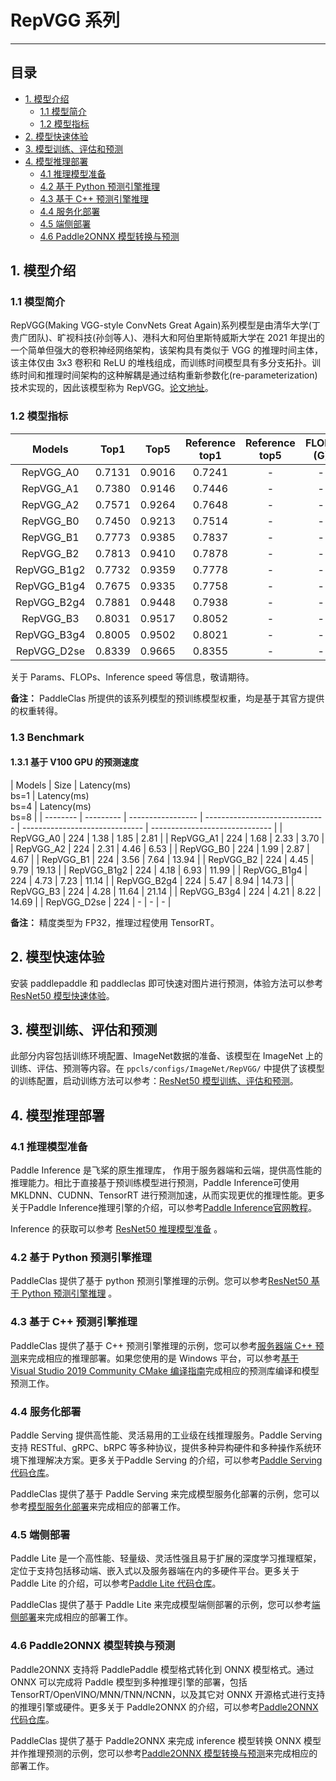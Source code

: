 # RepVGG 系列
-----

## 目录

- [1. 模型介绍](#1)
    - [1.1 模型简介](#1.1)
    - [1.2 模型指标](#1.2)
- [2. 模型快速体验](#2)
- [3. 模型训练、评估和预测](#3)
- [4. 模型推理部署](#4)
  - [4.1 推理模型准备](#4.1)
  - [4.2 基于 Python 预测引擎推理](#4.2)
  - [4.3 基于 C++ 预测引擎推理](#4.3)
  - [4.4 服务化部署](#4.4)
  - [4.5 端侧部署](#4.5)
  - [4.6 Paddle2ONNX 模型转换与预测](#4.6)

<a name='1'></a>

## 1. 模型介绍

<a name='1.1'></a>

### 1.1 模型简介

RepVGG(Making VGG-style ConvNets Great Again)系列模型是由清华大学(丁贵广团队)、旷视科技(孙剑等人)、港科大和阿伯里斯特威斯大学在 2021 年提出的一个简单但强大的卷积神经网络架构，该架构具有类似于 VGG 的推理时间主体，该主体仅由 3x3 卷积和 ReLU 的堆栈组成，而训练时间模型具有多分支拓扑。训练时间和推理时间架构的这种解耦是通过结构重新参数化(re-parameterization)技术实现的，因此该模型称为 RepVGG。[论文地址](https://arxiv.org/abs/2101.03697)。

<a name='1.2'></a>

### 1.2 模型指标

| Models           | Top1 | Top5 | Reference<br>top1 | Reference<br>top5 | FLOPs<br>(G) | Params<br>(M) |
|:--:|:--:|:--:|:--:|:--:|:--:|:--:|
| RepVGG_A0 | 0.7131 | 0.9016 | 0.7241   | - | - | - |
| RepVGG_A1 | 0.7380 | 0.9146 | 0.7446   | - | - | - |
| RepVGG_A2 | 0.7571 | 0.9264 | 0.7648   | - | - | - |
| RepVGG_B0 | 0.7450 | 0.9213 | 0.7514   | - | - | - |
| RepVGG_B1 | 0.7773 | 0.9385 | 0.7837   | - | - | - |
| RepVGG_B2 | 0.7813 | 0.9410 | 0.7878   | - | - | - |
| RepVGG_B1g2 | 0.7732 | 0.9359 | 0.7778 | - | - | - |
| RepVGG_B1g4 | 0.7675 | 0.9335 | 0.7758 | - | - | - |
| RepVGG_B2g4 | 0.7881 | 0.9448 | 0.7938 | - | - | - |
| RepVGG_B3 | 0.8031 | 0.9517 | 0.8052 | - | - | - |
| RepVGG_B3g4 | 0.8005 | 0.9502 | 0.8021 | - | - | - |
| RepVGG_D2se | 0.8339 | 0.9665 | 0.8355 | - | - | - |

关于 Params、FLOPs、Inference speed 等信息，敬请期待。

**备注：** PaddleClas 所提供的该系列模型的预训练模型权重，均是基于其官方提供的权重转得。

### 1.3 Benchmark

<a name='1.3.1'></a>

#### 1.3.1 基于 V100 GPU 的预测速度

| Models     | Size  | Latency(ms)<br>bs=1 | Latency(ms)<br>bs=4 | Latency(ms)<br>bs=8 |
| -------- | --------- | ----------------- | ------------------------------ | ------------------------------ | ------------------------------ |
| RepVGG_A0   | 224       | 1.38                           | 1.85                           | 2.81                          |
| RepVGG_A1 | 224       | 1.68                          | 2.33                          | 3.70                          |
| RepVGG_A2  | 224       | 2.31                          | 4.46                          | 6.53                          |
| RepVGG_B0   | 224       | 1.99                           | 2.87                          | 4.67                          |
| RepVGG_B1    | 224       | 3.56                           | 7.64                           | 13.94                           |
| RepVGG_B2  | 224       | 4.45                           | 9.79                           | 19.13                           |
| RepVGG_B1g2    | 224       | 4.18                           | 6.93                           | 11.99                           |
| RepVGG_B1g4 | 224       | 4.73                           | 7.23                           | 11.14                           |
| RepVGG_B2g4   | 224       | 5.47                           | 8.94                           | 14.73                          |
| RepVGG_B3  | 224       | 4.28                           | 11.64                           | 21.14                           |
| RepVGG_B3g4 | 224       | 4.21                           | 8.22                           | 14.69                           |
| RepVGG_D2se   | 224       | -                           | -                           | -                          |

**备注：** 精度类型为 FP32，推理过程使用 TensorRT。

<a name="2"></a>  

## 2. 模型快速体验

安装 paddlepaddle 和 paddleclas 即可快速对图片进行预测，体验方法可以参考[ResNet50 模型快速体验](./ResNet.md#2-模型快速体验)。

<a name="3"></a>

## 3. 模型训练、评估和预测

此部分内容包括训练环境配置、ImageNet数据的准备、该模型在 ImageNet 上的训练、评估、预测等内容。在 `ppcls/configs/ImageNet/RepVGG/` 中提供了该模型的训练配置，启动训练方法可以参考：[ResNet50 模型训练、评估和预测](./ResNet.md#3-模型训练评估和预测)。

<a name="4"></a>

## 4. 模型推理部署

<a name="4.1"></a>

### 4.1 推理模型准备

Paddle Inference 是飞桨的原生推理库， 作用于服务器端和云端，提供高性能的推理能力。相比于直接基于预训练模型进行预测，Paddle Inference可使用 MKLDNN、CUDNN、TensorRT 进行预测加速，从而实现更优的推理性能。更多关于Paddle Inference推理引擎的介绍，可以参考[Paddle Inference官网教程](https://www.paddlepaddle.org.cn/documentation/docs/zh/guides/infer/inference/inference_cn.html)。

Inference 的获取可以参考 [ResNet50 推理模型准备](./ResNet.md#41-推理模型准备) 。

<a name="4.2"></a>

### 4.2 基于 Python 预测引擎推理

PaddleClas 提供了基于 python 预测引擎推理的示例。您可以参考[ResNet50 基于 Python 预测引擎推理](./ResNet.md#42-基于-python-预测引擎推理) 。

<a name="4.3"></a>

### 4.3 基于 C++ 预测引擎推理

PaddleClas 提供了基于 C++ 预测引擎推理的示例，您可以参考[服务器端 C++ 预测](../../deployment/image_classification/cpp/linux.md)来完成相应的推理部署。如果您使用的是 Windows 平台，可以参考[基于 Visual Studio 2019 Community CMake 编译指南](../../deployment/image_classification/cpp/windows.md)完成相应的预测库编译和模型预测工作。

<a name="4.4"></a>

### 4.4 服务化部署

Paddle Serving 提供高性能、灵活易用的工业级在线推理服务。Paddle Serving 支持 RESTful、gRPC、bRPC 等多种协议，提供多种异构硬件和多种操作系统环境下推理解决方案。更多关于Paddle Serving 的介绍，可以参考[Paddle Serving 代码仓库](https://github.com/PaddlePaddle/Serving)。

PaddleClas 提供了基于 Paddle Serving 来完成模型服务化部署的示例，您可以参考[模型服务化部署](../../deployment/image_classification/paddle_serving.md)来完成相应的部署工作。

<a name="4.5"></a>

### 4.5 端侧部署

Paddle Lite 是一个高性能、轻量级、灵活性强且易于扩展的深度学习推理框架，定位于支持包括移动端、嵌入式以及服务器端在内的多硬件平台。更多关于 Paddle Lite 的介绍，可以参考[Paddle Lite 代码仓库](https://github.com/PaddlePaddle/Paddle-Lite)。

PaddleClas 提供了基于 Paddle Lite 来完成模型端侧部署的示例，您可以参考[端侧部署](../../deployment/image_classification/paddle_lite.md)来完成相应的部署工作。

<a name="4.6"></a>

### 4.6 Paddle2ONNX 模型转换与预测

Paddle2ONNX 支持将 PaddlePaddle 模型格式转化到 ONNX 模型格式。通过 ONNX 可以完成将 Paddle 模型到多种推理引擎的部署，包括TensorRT/OpenVINO/MNN/TNN/NCNN，以及其它对 ONNX 开源格式进行支持的推理引擎或硬件。更多关于 Paddle2ONNX 的介绍，可以参考[Paddle2ONNX 代码仓库](https://github.com/PaddlePaddle/Paddle2ONNX)。

PaddleClas 提供了基于 Paddle2ONNX 来完成 inference 模型转换 ONNX 模型并作推理预测的示例，您可以参考[Paddle2ONNX 模型转换与预测](../../deployment/image_classification/paddle2onnx.md)来完成相应的部署工作。
